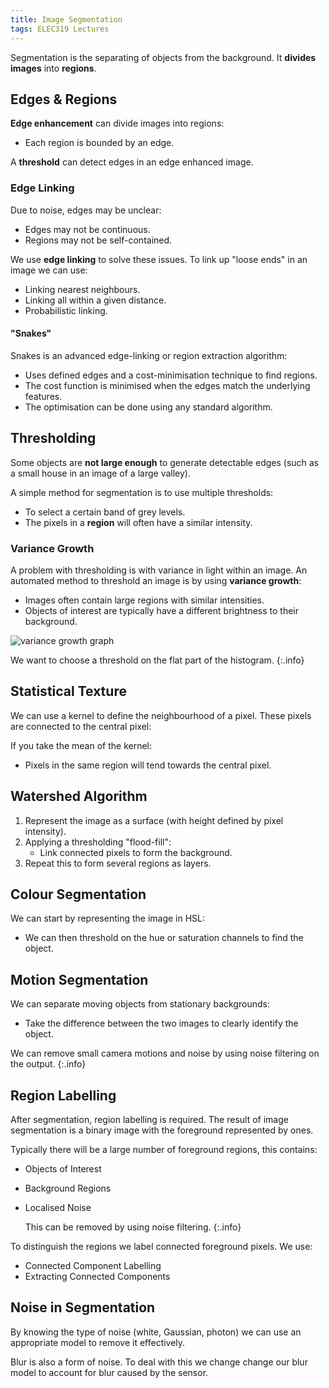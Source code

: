 ```yaml
---
title: Image Segmentation
tags: ELEC319 Lectures
---
```


Segmentation is the separating of objects from the background. It **divides images** into **regions**.

## Edges & Regions
**Edge enhancement** can divide images into regions:

* Each region is bounded by an edge.

A **threshold** can detect edges in an edge enhanced image.

### Edge Linking
Due to noise, edges may be unclear:

* Edges may not be continuous.
* Regions may not be self-contained.

We use **edge linking** to solve these issues. To link up "loose ends" in an image we can use:

* Linking nearest neighbours.
* Linking all within a given distance.
* Probabilistic linking.

#### "Snakes"
Snakes is an advanced edge-linking or region extraction algorithm:

* Uses defined edges and a cost-minimisation technique to find regions.
* The cost function is minimised when the edges match the underlying features.
* The optimisation can be done using any standard algorithm.

## Thresholding
Some objects are **not large enough** to generate detectable edges (such as a small house in an image of a large valley).

A simple method for segmentation is to use multiple thresholds:

* To select a certain band of grey levels.
* The pixels in a **region** will often have a similar intensity.

### Variance Growth
A problem with thresholding is with variance in light within an image. An automated method to threshold an image is by using **variance growth**:

* Images often contain large regions with similar intensities.
* Objects of interest are typically have a different brightness to their background.

![variance growth graph]({{site.baseurl}}/assets/elec319/lectures/2022-11-23-1-1.png)

We want to choose a threshold on the flat part of the histogram.
{:.info}

## Statistical Texture
We can use a kernel to define the neighbourhood of a pixel. These pixels are connected to the central pixel:

If you take the mean of the kernel:

* Pixels in the same region will tend towards the central pixel.

## Watershed Algorithm


1. Represent the image as a surface (with height defined by pixel intensity).
1. Applying a thresholding "flood-fill":
	* Link connected pixels to form the background.
1. Repeat this to form several regions as layers.

## Colour Segmentation

We can start by representing the image in HSL:

* We can then threshold on the hue or saturation channels to find the object.

## Motion Segmentation
We can separate moving objects from stationary backgrounds:

* Take the difference between the two images to clearly identify the object.

We can remove small camera motions and noise by using noise filtering on the output.
{:.info}

## Region Labelling
After segmentation, region labelling is required. The result of image segmentation is a binary image with the foreground represented by ones.

Typically there will be a large number of foreground regions, this contains:

* Objects of Interest
* Background Regions
* Localised Noise
	
	This can be removed by using noise filtering.
	{:.info}

To distinguish the regions we label connected foreground pixels. We use:

* Connected Component Labelling
* Extracting Connected Components

## Noise in Segmentation
By knowing the type of noise (white, Gaussian, photon) we can use an appropriate model to remove it effectively.

Blur is also a form of noise. To deal with this we change change our blur model to account for blur caused by the sensor.